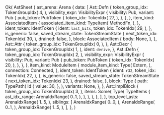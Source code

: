 Ok(
    AstSheet {
        ast_arena: Arena {
            data: [
                Ast::Defn {
                    token_group_idx: TokenGroupIdx(
                        4,
                    ),
                    visibility_expr: VisibilityExpr {
                        visibility: Pub,
                        variant: Pub {
                            pub_token: PubToken {
                                token_idx: TokenIdx(
                                    27,
                                ),
                            },
                        },
                    },
                    item_kind: AssociatedItem {
                        associated_item_kind: TypeItem(
                            MethodFn,
                        ),
                    },
                    ident_token: IdentToken {
                        ident: `last_bits`,
                        token_idx: TokenIdx(
                            29,
                        ),
                    },
                    is_generic: false,
                    saved_stream_state: TokenStreamState {
                        next_token_idx: TokenIdx(
                            30,
                        ),
                        drained: false,
                    },
                    block: AssociatedItem {
                        body: None,
                    },
                },
                Ast::Attr {
                    token_group_idx: TokenGroupIdx(
                        0,
                    ),
                },
                Ast::Decr {
                    token_group_idx: TokenGroupIdx(
                        1,
                    ),
                    ident: `derive`,
                },
                Ast::Defn {
                    token_group_idx: TokenGroupIdx(
                        2,
                    ),
                    visibility_expr: VisibilityExpr {
                        visibility: Pub,
                        variant: Pub {
                            pub_token: PubToken {
                                token_idx: TokenIdx(
                                    20,
                                ),
                            },
                        },
                    },
                    item_kind: ModuleItem {
                        module_item_kind: Type(
                            Extern,
                        ),
                        connection: Connected,
                    },
                    ident_token: IdentToken {
                        ident: `r32`,
                        token_idx: TokenIdx(
                            22,
                        ),
                    },
                    is_generic: false,
                    saved_stream_state: TokenStreamState {
                        next_token_idx: TokenIdx(
                            23,
                        ),
                        drained: false,
                    },
                    block: Type {
                        path: TypePath(
                            Id {
                                value: 30,
                            },
                        ),
                        variants: None,
                    },
                },
                Ast::ImplBlock {
                    token_group_idx: TokenGroupIdx(
                        3,
                    ),
                    items: Some(
                        Type(
                            TypeItems {
                                ast_idx_range: ArenaIdxRange(
                                    0..1,
                                ),
                            },
                        ),
                    ),
                },
            ],
        },
        top_level_asts: ArenaIdxRange(
            1..5,
        ),
        siblings: [
            ArenaIdxRange(
                0..0,
            ),
            ArenaIdxRange(
                0..1,
            ),
            ArenaIdxRange(
                1..5,
            ),
        ],
    },
)